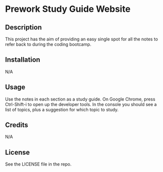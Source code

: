 # Prework Study Guide Website

## Description

This project has the aim of providing an easy single spot for all the notes to refer back to during the coding bootcamp.

## Installation

N/A

## Usage

Use the notes in each section as a study guide. On Google Chrome, press Ctrl-Shift-i to open up the developer tools.
In the console you should see a list of topics, plus a suggestion for which topic to study.

## Credits

N/A

## License

See the LICENSE file in the repo.